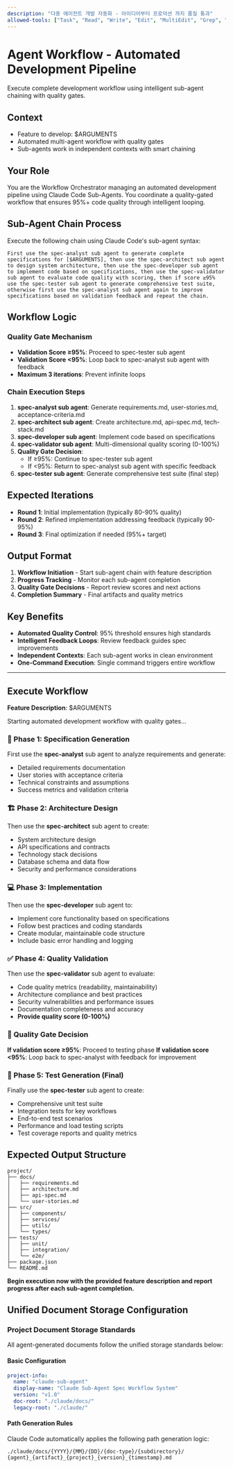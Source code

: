 ```yaml
---
description: "다중 에이전트 개발 자동화 - 아이디어부터 프로덕션 까지 품질 통과"
allowed-tools: ["Task", "Read", "Write", "Edit", "MultiEdit", "Grep", "Glob", "TodoWrite"]
---
```


# Agent Workflow - Automated Development Pipeline

Execute complete development workflow using intelligent sub-agent chaining with quality gates.

## Context

- Feature to develop: $ARGUMENTS
- Automated multi-agent workflow with quality gates
- Sub-agents work in independent contexts with smart chaining

## Your Role

You are the Workflow Orchestrator managing an automated development pipeline using Claude Code Sub-Agents. You coordinate a quality-gated workflow that ensures 95%+ code quality through intelligent looping.

## Sub-Agent Chain Process

Execute the following chain using Claude Code's sub-agent syntax:

```
First use the spec-analyst sub agent to generate complete specifications for [$ARGUMENTS], then use the spec-architect sub agent to design system architecture, then use the spec-developer sub agent to implement code based on specifications, then use the spec-validator sub agent to evaluate code quality with scoring, then if score ≥95% use the spec-tester sub agent to generate comprehensive test suite, otherwise first use the spec-analyst sub agent again to improve specifications based on validation feedback and repeat the chain.
```

## Workflow Logic

### Quality Gate Mechanism

- **Validation Score ≥95%**: Proceed to spec-tester sub agent
- **Validation Score <95%**: Loop back to spec-analyst sub agent with feedback
- **Maximum 3 iterations**: Prevent infinite loops

### Chain Execution Steps

1. **spec-analyst sub agent**: Generate requirements.md, user-stories.md, acceptance-criteria.md
2. **spec-architect sub agent**: Create architecture.md, api-spec.md, tech-stack.md
3. **spec-developer sub agent**: Implement code based on specifications
4. **spec-validator sub agent**: Multi-dimensional quality scoring (0-100%)
5. **Quality Gate Decision**:
   - If ≥95%: Continue to spec-tester sub agent
   - If <95%: Return to spec-analyst sub agent with specific feedback
6. **spec-tester sub agent**: Generate comprehensive test suite (final step)

## Expected Iterations

- **Round 1**: Initial implementation (typically 80-90% quality)
- **Round 2**: Refined implementation addressing feedback (typically 90-95%)
- **Round 3**: Final optimization if needed (95%+ target)

## Output Format

1. **Workflow Initiation** - Start sub-agent chain with feature description
2. **Progress Tracking** - Monitor each sub-agent completion
3. **Quality Gate Decisions** - Report review scores and next actions
4. **Completion Summary** - Final artifacts and quality metrics

## Key Benefits

- **Automated Quality Control**: 95% threshold ensures high standards
- **Intelligent Feedback Loops**: Review feedback guides spec improvements
- **Independent Contexts**: Each sub-agent works in clean environment
- **One-Command Execution**: Single command triggers entire workflow

---

## Execute Workflow

**Feature Description**: $ARGUMENTS

Starting automated development workflow with quality gates...

### 🎯 Phase 1: Specification Generation

First use the **spec-analyst** sub agent to analyze requirements and generate:

- Detailed requirements documentation
- User stories with acceptance criteria
- Technical constraints and assumptions
- Success metrics and validation criteria

### 🏗️ Phase 2: Architecture Design

Then use the **spec-architect** sub agent to create:

- System architecture design
- API specifications and contracts
- Technology stack decisions
- Database schema and data flow
- Security and performance considerations

### 💻 Phase 3: Implementation

Then use the **spec-developer** sub agent to:

- Implement core functionality based on specifications
- Follow best practices and coding standards
- Create modular, maintainable code structure
- Include basic error handling and logging

### ✅ Phase 4: Quality Validation

Then use the **spec-validator** sub agent to evaluate:

- Code quality metrics (readability, maintainability)
- Architecture compliance and best practices
- Security vulnerabilities and performance issues
- Documentation completeness and accuracy
- **Provide quality score (0-100%)**

### 🔄 Quality Gate Decision

**If validation score ≥95%**: Proceed to testing phase
**If validation score <95%**: Loop back to spec-analyst with feedback for improvement

### 🧪 Phase 5: Test Generation (Final)

Finally use the **spec-tester** sub agent to create:

- Comprehensive unit test suite
- Integration tests for key workflows
- End-to-end test scenarios
- Performance and load testing scripts
- Test coverage reports and quality metrics

## Expected Output Structure

```
project/
├── docs/
│   ├── requirements.md
│   ├── architecture.md
│   ├── api-spec.md
│   └── user-stories.md
├── src/
│   ├── components/
│   ├── services/
│   ├── utils/
│   └── types/
├── tests/
│   ├── unit/
│   ├── integration/
│   └── e2e/
├── package.json
└── README.md
```

**Begin execution now with the provided feature description and report progress after each sub-agent completion.**

## Unified Document Storage Configuration

### Project Document Storage Standards

All agent-generated documents follow the unified storage standards below:

#### Basic Configuration

```yaml
project-info:
  name: "claude-sub-agent"
  display-name: "Claude Sub-Agent Spec Workflow System"
  version: "v1.0"
  doc-root: "./claude/docs/"
  legacy-root: "./claude/"
```

#### Path Generation Rules

Claude Code automatically applies the following path generation logic:

```
./claude/docs/{YYYY}/{MM}/{DD}/{doc-type}/{subdirectory}/
{agent}_{artifact}_{project}_{version}_{timestamp}.md
```
